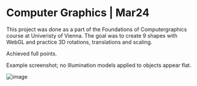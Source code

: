 # Computer Graphics | Mar24

This project was done as a part of the Foundations of Computergraphics course at Univeristy of Vienna. The goal was to create 9 shapes with WebGL and practice 3D rotations, translations and scaling. 

Achieved full points. 

Example screenshot; no Illumination models applied to objects appear flat.

![image](https://github.com/user-attachments/assets/16e35f96-dae8-42e5-ac06-d6736537166b)
